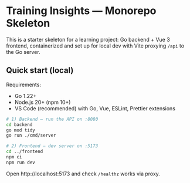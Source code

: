 # Training Insights — Monorepo Skeleton

This is a starter skeleton for a learning project: Go backend + Vue 3 frontend,
containerized and set up for local dev with Vite proxying `/api` to the Go server.

## Quick start (local)

Requirements:
- Go 1.22+
- Node.js 20+ (npm 10+)
- VS Code (recommended) with Go, Vue, ESLint, Prettier extensions

```bash
# 1) Backend — run the API on :8080
cd backend
go mod tidy
go run ./cmd/server

# 2) Frontend — dev server on :5173
cd ../frontend
npm ci
npm run dev
```

Open http://localhost:5173 and check `/healthz` works via proxy.
